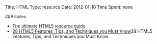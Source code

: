 Title: HTML
Type: resource
Date: 2012-01-10
Time Spent: none

##Articles

- [The ultimate HTML5 resource guide](http://www.webdesignerdepot.com/2011/06/the-ultimate-html5-resource-guide/)
- [28 HTML5 Features, Tips, and Techniques you Must Know](http://net.tutsplus.com/tutorials/html-css-techniques/25-html5-features-tips-and-techniques-you-must-know/)28 HTML5 Features, Tips, and Techniques you Must Know